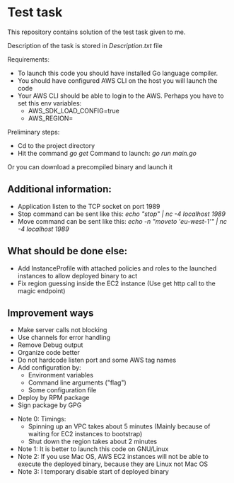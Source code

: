 Test task
=========

This repository contains solution of the test task given to me.

Description of the task is stored in _Description.txt_ file

Requirements:
* To launch this code you should have installed Go language compiler.
* You should have configured AWS CLI on the host you will launch the code
* Your AWS CLI should be able to login to the AWS. Perhaps you have to set this env variables:
    - AWS_SDK_LOAD_CONFIG=true
    - AWS_REGION=<region-name>

Preliminary steps:
 - Cd to the project directory
 - Hit the command _go get_
Command to launch: _go run main.go_

Or you can download a precompiled binary and launch it

Additional information:
-----------------------
 - Application listen to the TCP socket on port 1989
 - Stop command can be sent like this: _echo   "stop" | nc -4 localhost 1989_
 - Move command can be sent like this: _echo  -n "moveto 'eu-west-1'" | nc -4 localhost 1989_

What should be done else:
-------------------------
 - Add InstanceProfile with attached policies and roles
   to the launched instances to allow deployed binary to act
 - Fix region guessing inside the EC2 instance (Use get http call to the magic endpoint)


Improvement ways
----------------
 - Make server calls not blocking
 - Use channels for error handling
 - Remove Debug output
 - Organize code better
 - Do not hardcode listen port and some AWS tag names
 - Add configuration by:
    - Environment variables
    - Command line arguments ("flag")
    - Some configuration file
 - Deploy by RPM package
 - Sign package by GPG


 * Note 0: Timings:
    - Spinning up an VPC takes about 5 minutes (Mainly because of waiting for EC2 instances to bootstrap)
    - Shut down the region takes about 2 minutes
 * Note 1: It is better to launch this code on GNU/Linux
 * Note 2: If you use Mac OS, AWS EC2 instances will not be able to execute the deployed binary, because they are Linux not Mac OS
 * Note 3: I temporary disable start of deployed binary
